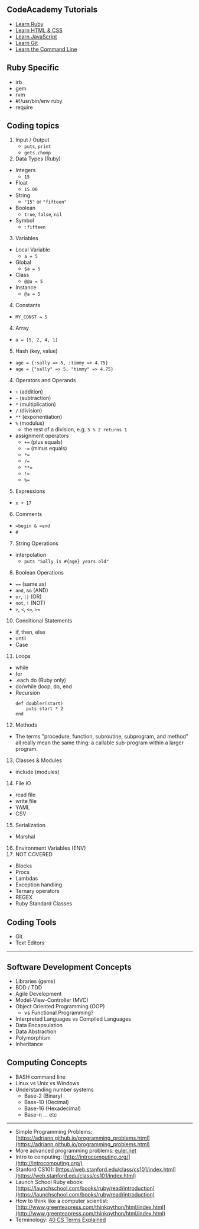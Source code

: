 ## CodeAcademy Tutorials
- [Learn Ruby](https://www.codecademy.com/learn/learn-ruby)
- [Learn HTML & CSS](https://www.codecademy.com/learn/learn-html-css)
- [Learn JavaScript](https://www.codecademy.com/learn/learn-javascript)
- [Learn Git](https://www.codecademy.com/learn/learn-git)
- [Learn the Command Line](https://www.codecademy.com/learn/learn-the-command-line)


## Ruby Specific
- irb
- gem
- rvm
- #!/usr/bin/env ruby
- require

## Coding topics
1. Input / Output
   - `puts`, `print`
   - `gets.chomp`
2. Data Types (Ruby)
  - Integers
    - `15`
  - Float
    - `15.00`
  - String
    - ``"15"`` or ``"fifteen"``
  - Boolean
    - `true`, `false`, `nil`
  - Symbol
    - `:fifteen`
3. Variables
  - Local Variable
    - `a = 5`
  - Global
    - `$a = 5`
  - Class
    - `@@a = 5`
  - Instance
    - `@a = 5`
4. Constants
  - `MY_CONST = 5`
4. Array
  - `a = [5, 2, 4, 1]`
5. Hash (key, value)
  - `age = {:sally => 5, :timmy => 4.75}`
  - `age = {"sally" => 5, "timmy" => 4.75}`
4. Operators and Operands
  - `+` (addition)
  - `-` (subtraction)
  - `*` (multiplication)
  - `/` (division)
  - `**` (exponentiation)
  - `%` (modulus)
    - the rest of a division, e.g. `5 % 2 returns 1`
  - assignment operators
    - `+=` (plus equals)
    - `-=` (minus equals)
    - `*=`
    - `/=`
    - `**=`
    - `!=`
    - `%=`
5. Expressions
  - `x + 17`
6. Comments
  - `=begin & =end`
  - `#`
7. String Operations
  - interpolation
    - `puts "Sally is #{age} years old"`
8. Boolean Operations
  - `==` (same as)
  - `and`, `&&` (AND)
  - `or`, `||` (OR)
  - `not`, `!` (NOT)
  - `>`, `<`, `<=`, `>=`
10. Conditional Statements
  - if, then, else
  - until
  - Case
11. Loops
  - while
  - for
  - .each do (Ruby only)
  - do/while (loop, do, end
  - Recursion
    ```
    def doubler(start)
        puts start * 2
    end
    ```
12. Methods
  - The terms "procedure, function, subroutine, subprogram, and method" all really mean the same thing: a callable sub-program within a larger program.
13. Classes & Modules
  - include (modules)
14. File IO
  - read file
  - write file
  - YAML
  - CSV
15. Serialization
  - Marshal
16. Environment Variables (ENV)
17. NOT COVERED
  - Blocks
  - Procs
  - Lambdas
  - Exception handling
  - Ternary operators
  - REGEX
  - Ruby Standard Classes

## Coding Tools
- Git
- Text Editors
____
## Software Development Concepts
- Libraries (gems)
- BDD / TDD
- Agile Development
- Model-View-Controller (MVC)
- Object Oriented Programming (OOP)
  - vs Functional Programming?
- Interpreted Languages vs Compiled Languages
- Data Encapsulation
- Data Abstraction
- Polymorphism
- Inheritance

## Computing Concepts
- BASH command line
- Linux vs Unix vs Windows
- Understanding number systems
  - Base-2 (Binary)
  - Base-10 (Decimal)
  - Base-16 (Hexadecimal)
  - Base-n ... etc

____
- Simple Programming Problems: [https://adriann.github.io/programming_problems.html](https://adriann.github.io/programming_problems.html)
- More advanced programming problems: [euler.net](https://projecteuler.net/)
- Intro to computing:  [http://introcomputing.org/](http://introcomputing.org/)
- Stanford CS101:  [https://web.stanford.edu/class/cs101/index.html](https://web.stanford.edu/class/cs101/index.html)
- Launch School Ruby ebook: [https://launchschool.com/books/ruby/read/introduction](https://launchschool.com/books/ruby/read/introduction)
- How to think like a computer scientist: [http://www.greenteapress.com/thinkpython/html/index.html](http://www.greenteapress.com/thinkpython/html/index.html)
- Terminology: [40 CS Terms Explained](https://venturebeat.com/2015/05/07/40-key-computer-science-terms-explained-in-ways-your-boss-can-understand/)
